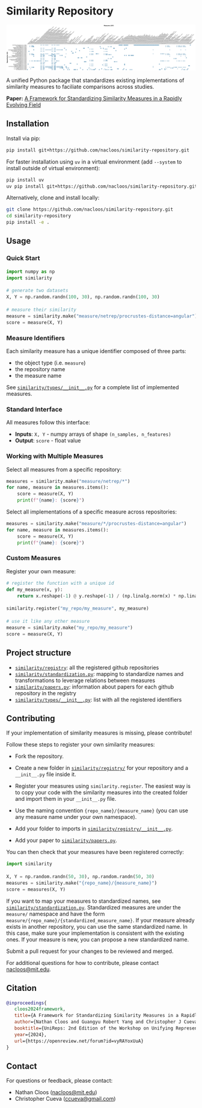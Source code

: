 # Similarity Repository


![Implemented measures](https://github.com/nacloos/similarity-repository/blob/main/figures/measures.png)


A unified Python package that standardizes existing implementations of similarity measures to faciliate comparisons across studies. 

**Paper:** [A Framework for Standardizing Similarity Measures in a Rapidly Evolving Field](https://openreview.net/pdf?id=vyRAYoxUuA)


## Installation
Install via pip:
```bash
pip install git+https://github.com/nacloos/similarity-repository.git
```

For faster installation using `uv` in a virtual environment (add `--system` to install outside of virtual environment):
```bash
pip install uv
uv pip install git+https://github.com/nacloos/similarity-repository.git
```

Alternatively, clone and install locally:
```bash
git clone https://github.com/nacloos/similarity-repository.git
cd similarity-repository
pip install -e .
```

## Usage

### Quick Start
```python
import numpy as np
import similarity

# generate two datasets
X, Y = np.random.randn(100, 30), np.random.randn(100, 30)

# measure their similarity
measure = similarity.make("measure/netrep/procrustes-distance=angular")
score = measure(X, Y)
```

### Measure Identifiers
Each similarity measure has a unique identifier composed of three parts:
* the object type (i.e. `measure`)
* the repository name
* the measure name


See [`similarity/types/__init__.py`](similarity/types/__init__.py) for a complete list of implemented measures.


### Standard Interface
All measures follow this interface:
- **Inputs**: `X, Y` - numpy arrays of shape `(n_samples, n_features)`
- **Output**: `score` - float value


### Working with Multiple Measures

Select all measures from a specific repository:
```python
measures = similarity.make("measure/netrep/*")
for name, measure in measures.items():
    score = measure(X, Y)
    print(f"{name}: {score}")
```

Select all implementations of a specific measure across repositories:
```python
measures = similarity.make("measure/*/procrustes-distance=angular")
for name, measure in measures.items():
    score = measure(X, Y)
    print(f"{name}: {score}")
```

### Custom Measures

Register your own measure:
```python
# register the function with a unique id
def my_measure(x, y):
    return x.reshape(-1) @ y.reshape(-1) / (np.linalg.norm(x) * np.linalg.norm(y))

similarity.register("my_repo/my_measure", my_measure)

# use it like any other measure
measure = similarity.make("my_repo/my_measure")
score = measure(X, Y)
```

## Project structure

* [`similarity/registry`](similarity/registry/): all the registered github repositories
* [`similarity/standardization.py`](similarity/standardization.py): mapping to standardize names and transformations to leverage relations between measures
* [`similarity/papers.py`](similarity/papers.py): information about papers for each github repository in the registry
* [`similarity/types/__init__.py`](similarity/types/__init__.py): list with all the registered identifiers


## Contributing
If your implementation of similarity measures is missing, please contribute!

Follow these steps to register your own similarity measures:
* Fork the repository.
* Create a new folder in [`similarity/registry/`](similarity/registry/) for your repository and a `__init__.py` file inside it.
* Register your measures using `similarity.register`. The easiest way is to copy your code with the similarity measures into the created folder and import them in your  `__init__.py` file.
* Use the naming convention `{repo_name}/{measure_name}` (you can use any measure name under your own namespace).

* Add your folder to imports in [`similarity/registry/__init__.py`](similarity/registry/__init__.py).
* Add your paper to [`similarity/papers.py`](similarity/papers.py).

You can then check that your measures have been registered correctly:
```python
import similarity

X, Y = np.random.randn(50, 30), np.random.randn(50, 30)
measures = similarity.make("{repo_name}/{measure_name}")
score = measures(X, Y)
```

If you want to map your measures to standardized names, see [`similarity/standardization.py`](similarity/standardization.py). Standardized measures are under the `measure/` namespace and have the form `measure/{repo_name}/{standardized_measure_name}`. If your measure already exists in another repository, you can use the same standardized name. In this case, make sure your implementation is consistent with the existing ones. If your measure is new, you can propose a new standardized name.


Submit a pull request for your changes to be reviewed and merged.

For additional questions for how to contribute, please contact nacloos@mit.edu.

## Citation

 ```bibtex
 @inproceedings{
    cloos2024framework,
    title={A Framework for Standardizing Similarity Measures in a Rapidly Evolving Field},
    author={Nathan Cloos and Guangyu Robert Yang and Christopher J Cueva},
    booktitle={UniReps: 2nd Edition of the Workshop on Unifying Representations in Neural Models},
    year={2024},
    url={https://openreview.net/forum?id=vyRAYoxUuA}
}
```


## Contact

For questions or feedback, please contact:
- Nathan Cloos (nacloos@mit.edu)
- Christopher Cueva (ccueva@gmail.com)
